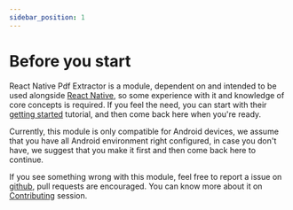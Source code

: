 ```yaml
---
sidebar_position: 1
---
```


# Before you start

React Native Pdf Extractor is a module, dependent on and intended to be used alongside [React Native](https://github.com/facebook/react-native), so some experience with it and knowledge of core concepts is required. If you feel the need, you can start with their [getting started](https://reactnative.dev/docs/getting-started) tutorial, and then come back here when you're ready.

Currently, this module is only compatible for Android devices, we assume that you have all Android environment right configured, in case you don't have, we suggest that you make it first and then come back here to continue.

If you see something wrong with this module, feel free to report a issue on [github](https://github.com/1fabiopereira/react-native-pdf-extractor), pull requests are encouraged. You can know more about it on [Contributing](https://1fabiopereira.github.io/react-native-pdf-extractor/docs/contributing) session.
